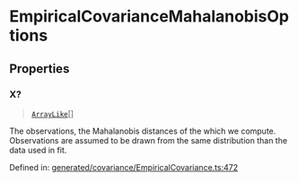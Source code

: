 # EmpiricalCovarianceMahalanobisOptions

## Properties

### X?

> [`ArrayLike`](../types/ArrayLike.md)[]

The observations, the Mahalanobis distances of the which we compute. Observations are assumed to be drawn from the same distribution than the data used in fit.

Defined in:  [generated/covariance/EmpiricalCovariance.ts:472](https://github.com/transitive-bullshit/scikit-learn-ts/blob/122b3c0/packages/sklearn/src/generated/covariance/EmpiricalCovariance.ts#L472)

